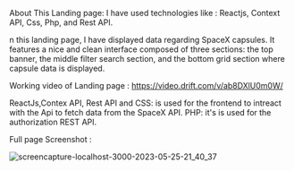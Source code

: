 About This Landing page:
I have used technologies like : Reactjs, Context API, Css, Php, and Rest API.

n this landing page, I have displayed data regarding SpaceX capsules. It features a nice and clean interface composed of three sections: the top banner, the middle filter search section, and the bottom grid section where capsule data is displayed.

Working video of Landing page :  https://video.drift.com/v/ab8DXlU0m0W/

ReactJs,Contex API, Rest API and CSS: is used for the frontend to intreact with the Api to fetch data from the SpaceX API.
PHP: it's is used for the authorization REST API.

Full page Screenshot  :  

![screencapture-localhost-3000-2023-05-25-21_40_37](https://github.com/faixannazir62/Faizan-Nazir-Frontend-Developer/assets/77539723/d29ef2fd-def2-43ed-a35d-dc00b046ee22)
